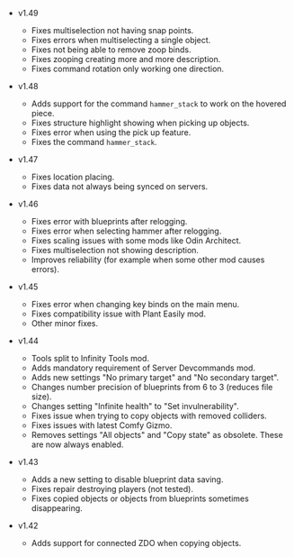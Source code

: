- v1.49
  - Fixes multiselection not having snap points.
  - Fixes errors when multiselecting a single object.
  - Fixes not being able to remove zoop binds.
  - Fixes zooping creating more and more description.
  - Fixes command rotation only working one direction.

- v1.48
  - Adds support for the command `hammer_stack` to work on the hovered piece.
  - Fixes structure highlight showing when picking up objects.
  - Fixes error when using the pick up feature.
  - Fixes the command `hammer_stack`.

- v1.47
  - Fixes location placing.
  - Fixes data not always being synced on servers.

- v1.46
  - Fixes error with blueprints after relogging.
  - Fixes error when selecting hammer after relogging.
  - Fixes scaling issues with some mods like Odin Architect.
  - Fixes multiselection not showing description.
  - Improves reliability (for example when some other mod causes errors).

- v1.45
  - Fixes error when changing key binds on the main menu.
  - Fixes compatibility issue with Plant Easily mod.
  - Other minor fixes.

- v1.44
  - Tools split to Infinity Tools mod.
  - Adds mandatory requirement of Server Devcommands mod.
  - Adds new settings "No primary target" and "No secondary target".
  - Changes number precision of blueprints from 6 to 3 (reduces file size).
  - Changes setting "Infinite health" to "Set invulnerability".
  - Fixes issue when trying to copy objects with removed colliders.
  - Fixes issues with latest Comfy Gizmo.
  - Removes settings "All objects" and "Copy state" as obsolete. These are now always enabled.

- v1.43
  - Adds a new setting to disable blueprint data saving.
  - Fixes repair destroying players (not tested).
  - Fixes copied objects or objects from blueprints sometimes disappearing.

- v1.42
  - Adds support for connected ZDO when copying objects.
